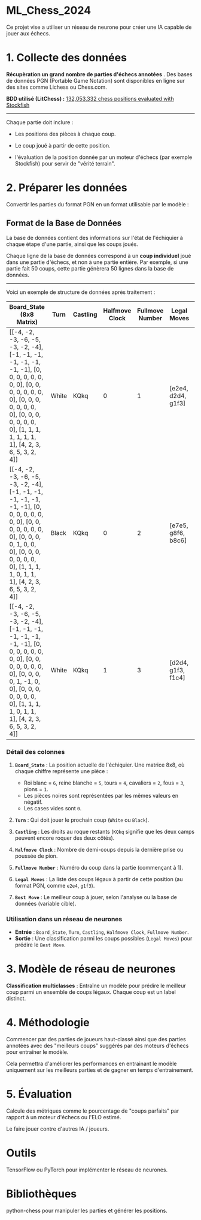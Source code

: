 # ML_Chess_2024

Ce projet vise a utiliser un réseau de neurone pour créer une IA capable de jouer aux échecs.

# 1. Collecte des données

**Récupèration un grand nombre de parties d'échecs annotées** . Des bases de données PGN (Portable Game Notation) sont disponibles en ligne sur des sites comme Lichess ou Chess.com.

**BDD utilisé (LitChess) :** 
[132,053,332 chess positions evaluated with Stockfish](https://database.lichess.org/#evals)

--- 

Chaque partie doit inclure :
- Les positions des pièces à chaque coup.

- Le coup joué à partir de cette position.

- l'évaluation de la position donnée par un moteur d'échecs (par exemple Stockfish) pour servir de "vérité terrain".

# 2. Préparer les données
Convertir les parties du format PGN en un format utilisable par le modèle :

## Format de la Base de Données

La base de données contient des informations sur l'état de l'échiquier à chaque étape d'une partie, ainsi que les coups joués. 

Chaque ligne de la base de données correspond à un **coup individuel** joué dans une partie d'échecs, et non à une partie entière. Par exemple, si une partie fait 50 coups, cette partie génèrera 50 lignes dans la base de données.

--- 

Voici un exemple de structure de données après traitement :

| Board_State (8x8 Matrix)                                                                                                                                                                                                                                                                                                                                                                                  | Turn  | Castling | Halfmove Clock | Fullmove Number | Legal Moves           | Best Move      |  
|--------------------------------------------------------------------------------------------------------------------------------------------------------------------------------------------------------------------------------------------------------------------------------------------------------------------------------------------------------------------------------------|-------|----------|----------------|-----------------|-----------------------|----------------|  
| [[-4, -2, -3, -6, -5, -3, -2, -4], [-1, -1, -1, -1, -1, -1, -1, -1], [0, 0, 0, 0, 0, 0, 0, 0], [0, 0, 0, 0, 0, 0, 0, 0], [0, 0, 0, 0, 0, 0, 0, 0], [0, 0, 0, 0, 0, 0, 0, 0], [1, 1, 1, 1, 1, 1, 1, 1], [4, 2, 3, 6, 5, 3, 2, 4]]                                                                                                                              | White | KQkq     | 0              | 1               | [e2e4, d2d4, g1f3]   | e2e4          |  
| [[-4, -2, -3, -6, -5, -3, -2, -4], [-1, -1, -1, -1, -1, -1, -1, -1], [0, 0, 0, 0, 0, 0, 0, 0], [0, 0, 0, 0, 0, 0, 0, 0], [0, 0, 0, 0, 1, 0, 0, 0], [0, 0, 0, 0, 0, 0, 0, 0], [1, 1, 1, 1, 0, 1, 1, 1], [4, 2, 3, 6, 5, 3, 2, 4]]                                                                                                                              | Black | KQkq     | 0              | 2               | [e7e5, g8f6, b8c6]   | e7e5          |  
| [[-4, -2, -3, -6, -5, -3, -2, -4], [-1, -1, -1, -1, -1, -1, -1, -1], [0, 0, 0, 0, 0, 0, 0, 0], [0, 0, 0, 0, 0, 0, 0, 0], [0, 0, 0, 0, 1, -1, 0, 0], [0, 0, 0, 0, 0, 0, 0, 0], [1, 1, 1, 1, 0, 1, 1, 1], [4, 2, 3, 6, 5, 3, 2, 4]]                                                                                                                              | White | KQkq     | 1              | 3               | [d2d4, g1f3, f1c4]   | g1f3          |  

### Détail des colonnes
1. **`Board_State`** : La position actuelle de l'échiquier. Une matrice 8x8, où chaque chiffre représente une pièce :
   - Roi blanc = `6`, reine blanche = `5`, tours = `4`, cavaliers = `2`, fous = `3`, pions = `1`.
   - Les pièces noires sont représentées par les mêmes valeurs en négatif.
   - Les cases vides sont `0`.

2. **`Turn`** : Qui doit jouer le prochain coup (`White` ou `Black`).

3. **`Castling`** : Les droits au roque restants (`KQkq` signifie que les deux camps peuvent encore roquer des deux côtés).

4. **`Halfmove Clock`** : Nombre de demi-coups depuis la dernière prise ou poussée de pion.

5. **`Fullmove Number`** : Numéro du coup dans la partie (commençant à 1).

6. **`Legal Moves`** : La liste des coups légaux à partir de cette position (au format PGN, comme `e2e4`, `g1f3`).

7. **`Best Move`** : Le meilleur coup à jouer, selon l'analyse ou la base de données (variable cible).

### Utilisation dans un réseau de neurones
- **Entrée** : `Board_State`, `Turn`, `Castling`, `Halfmove Clock`, `Fullmove Number`.
- **Sortie** : Une classification parmi les coups possibles (`Legal Moves`) pour prédire le `Best Move`.

# 3. Modèle de réseau de neurones

**Classification multiclasses** :
Entraîne un modèle pour prédire le meilleur coup parmi un ensemble de coups légaux.
Chaque coup est un label distinct.


# 4. Méthodologie

 Commencer par des parties de joueurs haut-classé ainsi que des parties annotées avec des "meilleurs coups" suggérés par des moteurs d'échecs pour entraîner le modèle. 
 
 Cela permettra d'améliorer les performances en entrainant le modèle uniquement sur les meilleurs parties et de gagner en temps d'entrainement.

# 5. Évaluation
Calcule des métriques comme le pourcentage de "coups parfaits" par rapport à un moteur d'échecs ou l'ELO estimé.

Le faire jouer contre d'autres IA / joueurs.

# Outils
TensorFlow ou PyTorch pour implémenter le réseau de neurones.

# Bibliothèques
python-chess pour manipuler les parties et générer les positions.
